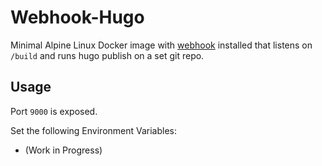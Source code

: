 # Webhook-Hugo

Minimal Alpine Linux Docker image with [webhook](https://github.com/adnanh/webhook/) installed that listens on `/build` and runs hugo publish on a set git repo.

## Usage

Port `9000` is exposed.

Set the following Environment Variables:

* (Work in Progress)
